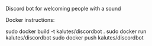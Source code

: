 Discord bot for welcoming people with a sound

Docker instructions:

sudo docker build -t kalutes/discordbot .
sudo docker run kalutes/discordbot
sudo docker push kalutes/discordbot
